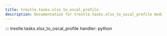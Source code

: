 ```yaml
---
title: trestle.tasks.xlsx_to_oscal_profile
description: Documentation for trestle.tasks.xlsx_to_oscal_profile module
---
```


::: trestle.tasks.xlsx_to_oscal_profile
handler: python

